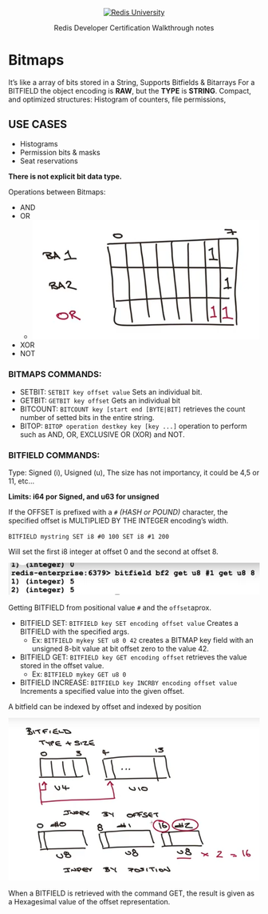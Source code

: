 <p align="center"><a href="https://university.redis.com" target="_blank"><img src="https://prod-amc-bucket.s3.amazonaws.com/customer_files/2_redis-university-reversedRGB.png" alt="Redis University" /></a></p>
<p align="center">Redis Developer Certification Walkthrough notes</p>

# Bitmaps

It’s like a array of bits stored in a String, Supports Bitfields & Bitarrays
For a BITFIELD the object encoding is **RAW**, but the **TYPE** is **STRING**.
Compact, and optimized structures: Histogram of counters, file permissions, 

## USE CASES

- Histograms
- Permission bits & masks
- Seat reservations

**There is not explicit bit data type.**

Operations between Bitmaps:
- AND
- OR
  - ![Untitled](/bitmap_or.png)
- XOR
- NOT

### BITMAPS COMMANDS:

- SETBIT: `SETBIT key offset value`   Sets an individual bit.
- GETBIT: `GETBIT key offset` Gets an individual bit
- BITCOUNT: `BITCOUNT key [start end [BYTE|BIT]`  retrieves the count number of setted bits in the entire string.
- BITOP: `BITOP operation destkey key [key ...]` operation to perform such as AND, OR, EXCLUSIVE OR (XOR) and NOT.

### BITFIELD COMMANDS:

Type: Signed (i), Usigned (u), The size has not importancy, it could be 4,5 or 11, etc…

**Limits: i64 por Signed, and u63 for unsigned**

If the OFFSET is prefixed with a `#`  *(HASH or POUND)* character, the specified offset is MULTIPLIED BY THE INTEGER encoding’s width.

`BITFIELD mystring SET i8 #0 100 SET i8 #1 200`

Will set the first i8 integer at offset 0 and the second at offset 8. 

![Untitled](/bitfield_get.png)

Getting BITFIELD from positional value `#` and the `offset`aprox.

- BITFIELD SET: `BITFIELD key SET encoding offset value` Creates a BITFIELD with the specified args.
    - Ex: `BITFIELD mykey SET u8 0 42` creates a BITMAP key field with an unsigned 8-bit value at bit offset zero to the value 42.
- BITFIELD GET: `BITFIELD key GET encoding offset` retrieves the value stored in the offset value.
    - Ex: `BITFIELD mykey GET u8 0`
- BITFIELD INCREASE: `BITFIELD key INCRBY encoding offset value` Increments a specified value into the given offset.

A bitfield can be indexed by offset and indexed by position

![Untitled](/bitfield_indexes.png)

When a BITFIELD is retrieved with the command GET, the result is given as a Hexagesimal value of the offset representation.
